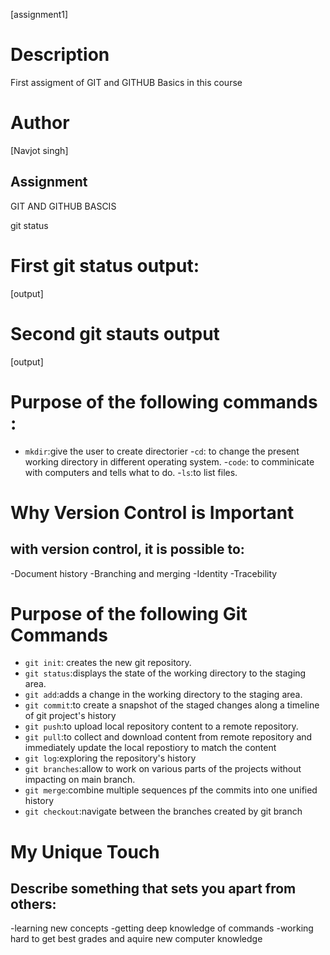 [assignment1]
# Description
First assigment of GIT and GITHUB Basics in this course
# Author
[Navjot singh]
## Assignment
GIT AND GITHUB BASCIS 

git status
# First git status output:
[output]

# Second git stauts output
[output]
# Purpose of the following commands :
- `mkdir`:give the user to create directorier
-`cd`: to change the present working directory in different operating system.
-`code`: to comminicate with computers and tells what to do.
-`ls`:to list files.

# Why Version Control is Important 
## with version control, it is possible to:
-Document history
-Branching and merging 
-Identity
-Tracebility
# Purpose of the following Git Commands
- `git init`: creates the new git repository.
- `git status`:displays the state of the working directory to the staging area.
- `git add`:adds a change in the working directory to the staging area.
- `git commit`:to create a snapshot of the staged changes along a timeline of git project's history
- `git push`:to upload local repository content to a remote repository.
- `git pull`:to collect and download content from remote repository and immediately update the local repostiory to match the content 
- `git log`:exploring the repository's history
- `git branches`:allow to work on various parts of the projects without impacting on main branch.
- `git merge`:combine multiple sequences pf the commits into one unified history
- `git checkout`:navigate between the branches created by git branch
# My Unique Touch 
## Describe something that sets you apart from others:
-learning new concepts 
-getting deep knowledge of commands 
-working hard to get best grades and aquire new computer knowledge
